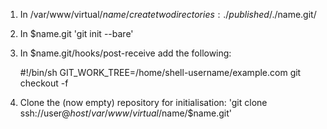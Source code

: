 1. In /var/www/virtual/$name/ create two directories:
    ./published/
    ./$name.git/

2. In $name.git 'git init --bare'
3. In $name.git/hooks/post-receive add the following:
    
    #!/bin/sh
    GIT_WORK_TREE=/home/shell-username/example.com git checkout -f
    
4. Clone the (now empty) repository for initialisation:
    'git clone ssh://user@$host/var/www/virtual/$name/$name.git'
    
